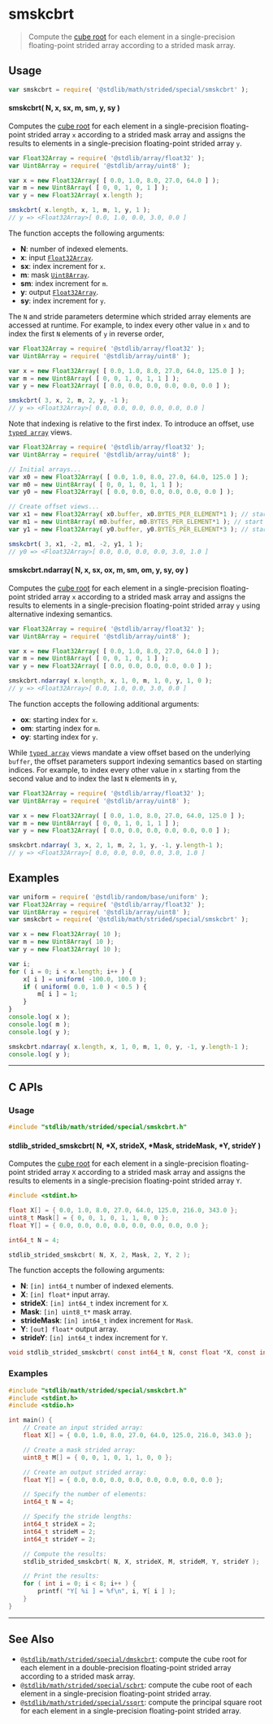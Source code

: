 <!--

@license Apache-2.0

Copyright (c) 2021 The Stdlib Authors.

Licensed under the Apache License, Version 2.0 (the "License");
you may not use this file except in compliance with the License.
You may obtain a copy of the License at

   http://www.apache.org/licenses/LICENSE-2.0

Unless required by applicable law or agreed to in writing, software
distributed under the License is distributed on an "AS IS" BASIS,
WITHOUT WARRANTIES OR CONDITIONS OF ANY KIND, either express or implied.
See the License for the specific language governing permissions and
limitations under the License.

-->

# smskcbrt

> Compute the [cube root][@stdlib/math/base/special/cbrtf] for each element in a single-precision floating-point strided array according to a strided mask array.

<section class="intro">

</section>

<!-- /.intro -->

<section class="usage">

## Usage

```javascript
var smskcbrt = require( '@stdlib/math/strided/special/smskcbrt' );
```

#### smskcbrt( N, x, sx, m, sm, y, sy )

Computes the [cube root][@stdlib/math/base/special/cbrtf] for each element in a single-precision floating-point strided array `x` according to a strided mask array and assigns the results to elements in a single-precision floating-point strided array `y`.

```javascript
var Float32Array = require( '@stdlib/array/float32' );
var Uint8Array = require( '@stdlib/array/uint8' );

var x = new Float32Array( [ 0.0, 1.0, 8.0, 27.0, 64.0 ] );
var m = new Uint8Array( [ 0, 0, 1, 0, 1 ] );
var y = new Float32Array( x.length );

smskcbrt( x.length, x, 1, m, 1, y, 1 );
// y => <Float32Array>[ 0.0, 1.0, 0.0, 3.0, 0.0 ]
```

The function accepts the following arguments:

-   **N**: number of indexed elements.
-   **x**: input [`Float32Array`][@stdlib/array/float32].
-   **sx**: index increment for `x`.
-   **m**: mask [`Uint8Array`][@stdlib/array/uint8].
-   **sm**: index increment for `m`.
-   **y**: output [`Float32Array`][@stdlib/array/float32].
-   **sy**: index increment for `y`.

The `N` and stride parameters determine which strided array elements are accessed at runtime. For example, to index every other value in `x` and to index the first `N` elements of `y` in reverse order,

```javascript
var Float32Array = require( '@stdlib/array/float32' );
var Uint8Array = require( '@stdlib/array/uint8' );

var x = new Float32Array( [ 0.0, 1.0, 8.0, 27.0, 64.0, 125.0 ] );
var m = new Uint8Array( [ 0, 0, 1, 0, 1, 1 ] );
var y = new Float32Array( [ 0.0, 0.0, 0.0, 0.0, 0.0, 0.0 ] );

smskcbrt( 3, x, 2, m, 2, y, -1 );
// y => <Float32Array>[ 0.0, 0.0, 0.0, 0.0, 0.0, 0.0 ]
```

Note that indexing is relative to the first index. To introduce an offset, use [`typed array`][@stdlib/array/float32] views.

```javascript
var Float32Array = require( '@stdlib/array/float32' );
var Uint8Array = require( '@stdlib/array/uint8' );

// Initial arrays...
var x0 = new Float32Array( [ 0.0, 1.0, 8.0, 27.0, 64.0, 125.0 ] );
var m0 = new Uint8Array( [ 0, 0, 1, 0, 1, 1 ] );
var y0 = new Float32Array( [ 0.0, 0.0, 0.0, 0.0, 0.0, 0.0 ] );

// Create offset views...
var x1 = new Float32Array( x0.buffer, x0.BYTES_PER_ELEMENT*1 ); // start at 2nd element
var m1 = new Uint8Array( m0.buffer, m0.BYTES_PER_ELEMENT*1 ); // start at 2nd element
var y1 = new Float32Array( y0.buffer, y0.BYTES_PER_ELEMENT*3 ); // start at 4th element

smskcbrt( 3, x1, -2, m1, -2, y1, 1 );
// y0 => <Float32Array>[ 0.0, 0.0, 0.0, 0.0, 3.0, 1.0 ]
```

#### smskcbrt.ndarray( N, x, sx, ox, m, sm, om, y, sy, oy )

Computes the [cube root][@stdlib/math/base/special/cbrtf] for each element in a single-precision floating-point strided array `x` according to a strided mask array and assigns the results to elements in a single-precision floating-point strided array `y` using alternative indexing semantics.

```javascript
var Float32Array = require( '@stdlib/array/float32' );
var Uint8Array = require( '@stdlib/array/uint8' );

var x = new Float32Array( [ 0.0, 1.0, 8.0, 27.0, 64.0 ] );
var m = new Uint8Array( [ 0, 0, 1, 0, 1 ] );
var y = new Float32Array( [ 0.0, 0.0, 0.0, 0.0, 0.0 ] );

smskcbrt.ndarray( x.length, x, 1, 0, m, 1, 0, y, 1, 0 );
// y => <Float32Array>[ 0.0, 1.0, 0.0, 3.0, 0.0 ]
```

The function accepts the following additional arguments:

-   **ox**: starting index for `x`.
-   **om**: starting index for `m`.
-   **oy**: starting index for `y`.

While [`typed array`][@stdlib/array/float32] views mandate a view offset based on the underlying `buffer`, the offset parameters support indexing semantics based on starting indices. For example, to index every other value in `x` starting from the second value and to index the last `N` elements in `y`,

```javascript
var Float32Array = require( '@stdlib/array/float32' );
var Uint8Array = require( '@stdlib/array/uint8' );

var x = new Float32Array( [ 0.0, 1.0, 8.0, 27.0, 64.0, 125.0 ] );
var m = new Uint8Array( [ 0, 0, 1, 0, 1, 1 ] );
var y = new Float32Array( [ 0.0, 0.0, 0.0, 0.0, 0.0, 0.0 ] );

smskcbrt.ndarray( 3, x, 2, 1, m, 2, 1, y, -1, y.length-1 );
// y => <Float32Array>[ 0.0, 0.0, 0.0, 0.0, 3.0, 1.0 ]
```

</section>

<!-- /.usage -->

<section class="notes">

</section>

<!-- /.notes -->

<section class="examples">

## Examples

<!-- eslint no-undef: "error" -->

```javascript
var uniform = require( '@stdlib/random/base/uniform' );
var Float32Array = require( '@stdlib/array/float32' );
var Uint8Array = require( '@stdlib/array/uint8' );
var smskcbrt = require( '@stdlib/math/strided/special/smskcbrt' );

var x = new Float32Array( 10 );
var m = new Uint8Array( 10 );
var y = new Float32Array( 10 );

var i;
for ( i = 0; i < x.length; i++ ) {
    x[ i ] = uniform( -100.0, 100.0 );
    if ( uniform( 0.0, 1.0 ) < 0.5 ) {
        m[ i ] = 1;
    }
}
console.log( x );
console.log( m );
console.log( y );

smskcbrt.ndarray( x.length, x, 1, 0, m, 1, 0, y, -1, y.length-1 );
console.log( y );
```

</section>

<!-- /.examples -->

<!-- C interface documentation. -->

* * *

<section class="c">

## C APIs

<!-- Section to include introductory text. Make sure to keep an empty line after the intro `section` element and another before the `/section` close. -->

<section class="intro">

</section>

<!-- /.intro -->

<!-- C usage documentation. -->

<section class="usage">

### Usage

```c
#include "stdlib/math/strided/special/smskcbrt.h"
```

#### stdlib_strided_smskcbrt( N, \*X, strideX, \*Mask, strideMask, \*Y, strideY )

Computes the [cube root][@stdlib/math/base/special/cbrtf] for each element in a single-precision floating-point strided array `X` according to a strided mask array and assigns the results to elements in a single-precision floating-point strided array `Y`.

```c
#include <stdint.h>

float X[] = { 0.0, 1.0, 8.0, 27.0, 64.0, 125.0, 216.0, 343.0 };
uint8_t Mask[] = { 0, 0, 1, 0, 1, 1, 0, 0 };
float Y[] = { 0.0, 0.0, 0.0, 0.0, 0.0, 0.0, 0.0, 0.0 };

int64_t N = 4;

stdlib_strided_smskcbrt( N, X, 2, Mask, 2, Y, 2 );
```

The function accepts the following arguments:

-   **N**: `[in] int64_t` number of indexed elements.
-   **X**: `[in] float*` input array.
-   **strideX**: `[in] int64_t` index increment for `X`.
-   **Mask**: `[in] uint8_t*` mask array.
-   **strideMask**: `[in] int64_t` index increment for `Mask`.
-   **Y**: `[out] float*` output array.
-   **strideY**: `[in] int64_t` index increment for `Y`.

```c
void stdlib_strided_smskcbrt( const int64_t N, const float *X, const int64_t strideX, const uint8_t *Mask, const int64_t strideMask, float *Y, const int64_t strideY );
```

</section>

<!-- /.usage -->

<!-- C API usage notes. Make sure to keep an empty line after the `section` element and another before the `/section` close. -->

<section class="notes">

</section>

<!-- /.notes -->

<!-- C API usage examples. -->

<section class="examples">

### Examples

```c
#include "stdlib/math/strided/special/smskcbrt.h"
#include <stdint.h>
#include <stdio.h>

int main() {
    // Create an input strided array:
    float X[] = { 0.0, 1.0, 8.0, 27.0, 64.0, 125.0, 216.0, 343.0 };

    // Create a mask strided array:
    uint8_t M[] = { 0, 0, 1, 0, 1, 1, 0, 0 };

    // Create an output strided array:
    float Y[] = { 0.0, 0.0, 0.0, 0.0, 0.0, 0.0, 0.0, 0.0 };

    // Specify the number of elements:
    int64_t N = 4;

    // Specify the stride lengths:
    int64_t strideX = 2;
    int64_t strideM = 2;
    int64_t strideY = 2;

    // Compute the results:
    stdlib_strided_smskcbrt( N, X, strideX, M, strideM, Y, strideY );

    // Print the results:
    for ( int i = 0; i < 8; i++ ) {
        printf( "Y[ %i ] = %f\n", i, Y[ i ] );
    }
}
```

</section>

<!-- /.examples -->

</section>

<!-- /.c -->

<!-- Section for related `stdlib` packages. Do not manually edit this section, as it is automatically populated. -->

<section class="related">

* * *

## See Also

-   <span class="package-name">[`@stdlib/math/strided/special/dmskcbrt`][@stdlib/math/strided/special/dmskcbrt]</span><span class="delimiter">: </span><span class="description">compute the cube root for each element in a double-precision floating-point strided array according to a strided mask array.</span>
-   <span class="package-name">[`@stdlib/math/strided/special/scbrt`][@stdlib/math/strided/special/scbrt]</span><span class="delimiter">: </span><span class="description">compute the cube root of each element in a single-precision floating-point strided array.</span>
-   <span class="package-name">[`@stdlib/math/strided/special/ssqrt`][@stdlib/math/strided/special/ssqrt]</span><span class="delimiter">: </span><span class="description">compute the principal square root for each element in a single-precision floating-point strided array.</span>

</section>

<!-- /.related -->

<!-- Section for all links. Make sure to keep an empty line after the `section` element and another before the `/section` close. -->

<section class="links">

[@stdlib/array/float32]: https://github.com/stdlib-js/stdlib/tree/develop/lib/node_modules/%40stdlib/array/float32

[@stdlib/math/base/special/cbrtf]: https://github.com/stdlib-js/stdlib/tree/develop/lib/node_modules/%40stdlib/math/base/special/cbrtf

[@stdlib/array/uint8]: https://github.com/stdlib-js/stdlib/tree/develop/lib/node_modules/%40stdlib/array/uint8

<!-- <related-links> -->

[@stdlib/math/strided/special/dmskcbrt]: https://github.com/stdlib-js/stdlib/tree/develop/lib/node_modules/%40stdlib/math/strided/special/dmskcbrt

[@stdlib/math/strided/special/scbrt]: https://github.com/stdlib-js/stdlib/tree/develop/lib/node_modules/%40stdlib/math/strided/special/scbrt

[@stdlib/math/strided/special/ssqrt]: https://github.com/stdlib-js/stdlib/tree/develop/lib/node_modules/%40stdlib/math/strided/special/ssqrt

<!-- </related-links> -->

</section>

<!-- /.links -->

